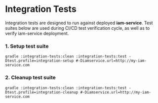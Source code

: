 # Integration Tests
Integration tests are designed to run against deployed __iam-service__.
Test suites below are used during CI/CD test verification cycle, 
as well as to verify iam-service deployment.

### 1. Setup test suite
```
gradle :integration-tests:clean :integration-tests:test -Dtest.profile=integration-setup #-Diamservice.url=http://my-iam-service.com
```

### 2. Cleanup test suite
```
gradle :integration-tests:clean :integration-tests:test -Dtest.profile=integration-cleanup #-Diamservice.url=http://my-iam-service.com
```
